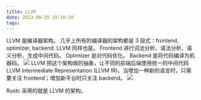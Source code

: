 ```yaml
---
title: LLVM
date: 2023-06-25 15:16:28
tags:
---
```


LLVM 是编译器架构。
几乎上所有的编译器的架构都是 3 段式：frontend, optimizer, backend.
LLVM 同样也是。
Frontend 进行词法分析、语法分析、语义分析、生成中间代码。
Optimizer 是对代码优化。
Backend 是将代码编译为机器码。
![](old_artification.png)
LLVM 把这个架构做的抽象，让不同的前端后端使用统一的中间代码 LLVM Intermediate Representation (LLVM IR)，当增加一种新的语言时，只需要关注 frontend；增加新平台时只关注 backend。
![](new_artification.png)

Rustc 采用的就是 LLVM 的架构。
